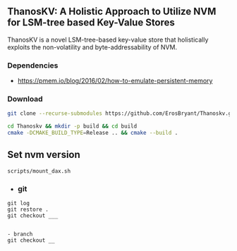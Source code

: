 ## ThanosKV: A Holistic Approach to Utilize NVM for LSM-tree based Key-Value Stores
ThanosKV is a novel LSM-tree-based key-value store that holistically exploits the non-volatility and byte-addressability of NVM.

### Dependencies
- https://pmem.io/blog/2016/02/how-to-emulate-persistent-memory


### Download
```bash
git clone --recurse-submodules https://github.com/ErosBryant/Thanoskv.git

```

```bash
cd Thanoskv && mkdir -p build && cd build
cmake -DCMAKE_BUILD_TYPE=Release .. && cmake --build .
```


## Set nvm version

```
scripts/mount_dax.sh
```

- ### git
```
git log
git restore .
git checkout ___


- branch
git checkout __
```


